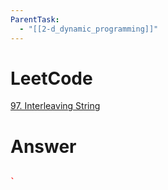 ```yaml
---
ParentTask:
  - "[[2-d_dynamic_programming]]"
---
```


# LeetCode
[97. Interleaving String](https://leetcode.com/problems/interleaving-string/)

# Answer
```Cpp

` 